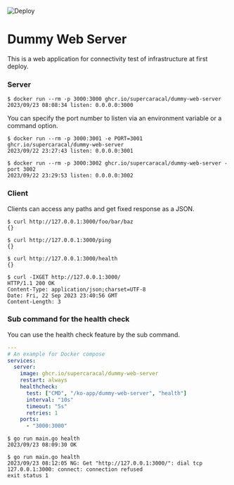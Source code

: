 ![Deploy](https://github.com/supercaracal/dummy-web-server/actions/workflows/deploy.yaml/badge.svg)

Dummy Web Server
===============================================================================

This is a web application for connectivity test of infrastructure at first deploy.

### Server
```
$ docker run --rm -p 3000:3000 ghcr.io/supercaracal/dummy-web-server
2023/09/23 08:08:34 listen: 0.0.0.0:3000
```

You can specify the port number to listen via an environment variable or a command option.
```
$ docker run --rm -p 3000:3001 -e PORT=3001 ghcr.io/supercaracal/dummy-web-server
2023/09/22 23:27:43 listen: 0.0.0.0:3001

$ docker run --rm -p 3000:3002 ghcr.io/supercaracal/dummy-web-server -port 3002
2023/09/22 23:29:53 listen: 0.0.0.0:3002
```

### Client
Clients can access any paths and get fixed response as a JSON.
```
$ curl http://127.0.0.1:3000/foo/bar/baz
{}

$ curl http://127.0.0.1:3000/ping
{}

$ curl http://127.0.0.1:3000/health
{}

$ curl -IXGET http://127.0.0.1:3000/
HTTP/1.1 200 OK
Content-Type: application/json;charset=UTF-8
Date: Fri, 22 Sep 2023 23:40:56 GMT
Content-Length: 3
```

### Sub command for the health check
You can use the health check feature by the sub command.
```yaml
---
# An example for Docker compose
services:
  server:
    image: ghcr.io/supercaracal/dummy-web-server
    restart: always
    healthcheck:
      test: ["CMD", "/ko-app/dummy-web-server", "health"]
      interval: "10s"
      timeout: "5s"
      retries: 1
    ports:
      - "3000:3000"
```

```
$ go run main.go health
2023/09/23 08:09:30 OK

$ go run main.go health
2023/09/23 08:12:05 NG: Get "http://127.0.0.1:3000/": dial tcp 127.0.0.1:3000: connect: connection refused
exit status 1
```
